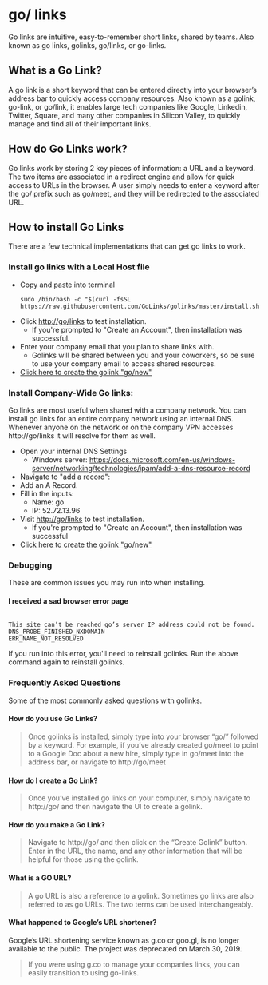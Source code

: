 # go/ links

Go links are intuitive, easy-to-remember short links, shared by teams. Also known as go links, golinks, go/links, or go-links.

## What is a Go Link?

A go link is a short keyword that can be entered directly into your browser’s address bar to quickly access company resources. Also known as a golink, go-link, or go/link, it enables large tech companies like Google, Linkedin, Twitter, Square, and many other companies in Silicon Valley, to quickly manage and find all of their important links.

## How do Go Links work?

Go links work by storing 2 key pieces of information: a URL and a keyword. The two items are associated in a redirect engine and allow for quick access to URLs in the browser. A user simply needs to enter a keyword after the go/ prefix such as go/meet, and they will be redirected to the associated URL. 

## How to install Go Links

There are a few technical implementations that can get go links to work.

### Install go links with a Local Host file
  - Copy and paste into terminal
    ```console
    sudo /bin/bash -c "$(curl -fsSL https://raw.githubusercontent.com/GoLinks/golinks/master/install.sh)"
    ```
  - Click [http://go/links](http://go/links?trackSource=install) to test installation.
    - If you're prompted to "Create an Account", then installation was successful.
  - Enter your company email that you plan to share links with.
    - Golinks will be shared between you and your coworkers, so be sure to use your company email to access shared resources.
  - [Click here to create the golink "go/new"](http://go/?action=create&create-name=new&create-url=https://docs.google.com/document/create?title={*}&create-description=Create%20a%20new%20doc%20with%20a%20title,%20just%20type%20in%20go/new/My%20Notes)

### Install Company-Wide Go links:

Go links are most useful when shared with a company network. You can install go links for an entire company network using an internal DNS. Whenever anyone on the network or on the company VPN accesses http://go/links it will resolve for them as well.

- Open your internal DNS Settings
   - Windows server: https://docs.microsoft.com/en-us/windows-server/networking/technologies/ipam/add-a-dns-resource-record
- Navigate to "add a record": 
- Add an A Record.
- Fill in the inputs:
  - Name: go
  - IP: 52.72.13.96  
- Visit [http://go/links](http://go/links?trackSource=install) to test installation.
  - If you're prompted to "Create an Account", then installation was successful
- [Click here to create the golink "go/new"](http://go/?action=create&create-name=new&create-url=https://docs.google.com/document/create?title={*}&create-description=Create%20a%20new%20doc%20with%20a%20title,%20just%20type%20in%20go/new/My%20Notes)

### Debugging
These are common issues you may run into when installing.

#### I received a sad browser error page
![]()
```
This site can’t be reached go’s server IP address could not be found.
DNS_PROBE_FINISHED_NXDOMAIN
ERR_NAME_NOT_RESOLVED
```
If you run into this error, you'll need to reinstall golinks. Run the above command again to reinstall golinks.

### Frequently Asked Questions

Some of the most commonly asked questions with golinks.

#### How do you use Go Links?

> Once golinks is installed, simply type into your browser “go/” followed by a keyword. For example, if you’ve already created go/meet to point to a Google Doc about a new hire, simply type in go/meet into the address bar, or navigate to http://go/meet  

#### How do I create a Go Link?
> Once you’ve installed go links on your computer, simply navigate to http://go/ and then navigate the UI to create a golink. 

#### How do you make a Go Link?
> Navigate to http://go/ and then click on the “Create Golink” button. Enter in the URL, the name, and any other information that will be helpful for those using the golink.

#### What is a GO URL?
> A go URL is also a reference to a golink. Sometimes go links are also referred to as go URLs. The two terms can be used interchangeably.

#### What happened to Google’s URL shortener?
Google’s URL shortening service known as g.co or goo.gl, is no longer available to the public. The project was deprecated on March 30, 2019.

> If you were using g.co to manage your companies links, you can easily transition to using go-links.
